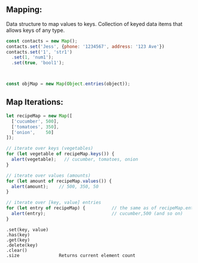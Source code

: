 ## Mapping:
Data structure to map values to keys. Collection of keyed data items that allows keys of any type.
```javascript
const contacts = new Map();
contacts.set('Jess', {phone: '1234567', address: '123 Ave'})
contacts.set('1', 'str1')
  .set(1, 'num1');     
  .set(true, 'bool1'); 



const objMap = new Map(Object.entries(object));
```
## Map Iterations:
```javascript
let recipeMap = new Map([
  ['cucumber', 500],
  ['tomatoes', 350],
  ['onion',    50]
]);

// iterate over keys (vegetables)
for (let vegetable of recipeMap.keys()) {
  alert(vegetable);   // cucumber, tomatoes, onion
}

// iterate over values (amounts)
for (let amount of recipeMap.values()) {
  alert(amount);    // 500, 350, 50
}

// iterate over [key, value] entries
for (let entry of recipeMap) {          // the same as of recipeMap.entries()
  alert(entry);                         // cucumber,500 (and so on)
}
``` 
``` 
.set(key, value)
.has(key)
.get(key)
.delete(key)
.clear()
.size               Returns current element count
``` 
